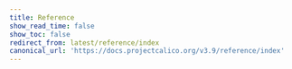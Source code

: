 ```yaml
---
title: Reference
show_read_time: false
show_toc: false
redirect_from: latest/reference/index
canonical_url: 'https://docs.projectcalico.org/v3.9/reference/index'
---
```

